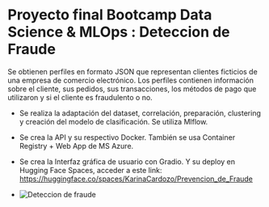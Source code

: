 # Proyecto final Bootcamp Data Science & MLOps : Deteccion de Fraude

Se obtienen perfiles en formato JSON que representan clientes ficticios de una empresa de comercio electrónico. Los perfiles contienen información sobre el cliente, sus pedidos, sus transacciones, los métodos de pago que utilizaron y si el cliente es fraudulento o no.

- Se realiza la adaptación del dataset, correlación, preparación, clustering y creación del modelo de clasificación.  Se utiliza Mlflow.
- Se crea la API y su respectivo Docker.  También se usa Container Registry + Web App de MS Azure.
- Se crea la Interfaz gráfica de usuario con Gradio. Y su deploy en Hugging Face Spaces, acceder a este link: https://huggingface.co/spaces/KarinaCardozo/Prevencion_de_Fraude

- ![Deteccion de fraude](https://github.com/KarinaCardozo/Proyecto_final_Deteccion_de_Fraude/assets/129068467/229fc0db-f69c-4e86-a698-b769d0bfbaa5)


